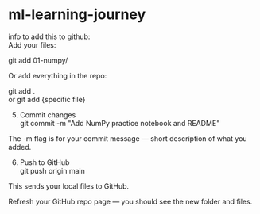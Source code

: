 # ml-learning-journey

info to add this to github:  
Add your files:  
  
git add 01-numpy/  
  
  
Or add everything in the repo:  
  
git add .  
or git add {specific file}
  
5. Commit changes  
git commit -m "Add NumPy practice notebook and README"  
  
  
The -m flag is for your commit message — short description of what you added.  
  
6. Push to GitHub  
git push origin main  
  
  
This sends your local files to GitHub.  
  
Refresh your GitHub repo page — you should see the new folder and files.  